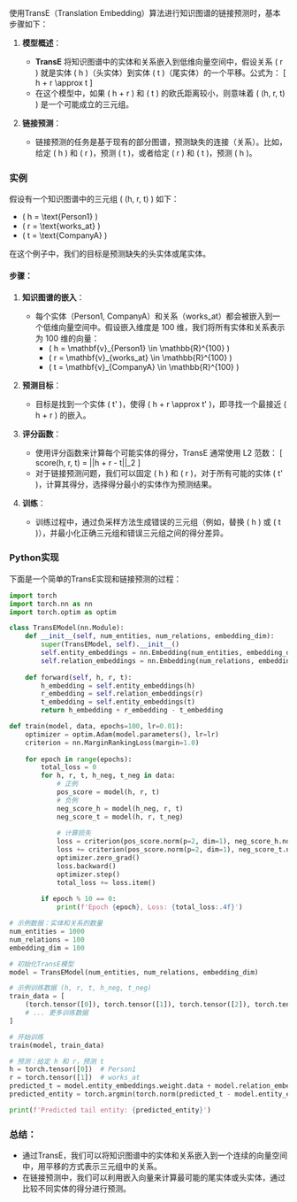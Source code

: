 使用TransE（Translation Embedding）算法进行知识图谱的链接预测时，基本步骤如下：

1. **模型概述**：
   - **TransE** 将知识图谱中的实体和关系嵌入到低维向量空间中，假设关系 \( r \) 就是实体 \( h \)（头实体）到实体 \( t \)（尾实体）的一个平移。公式为：
     \[
     h + r \approx t
     \]
   - 在这个模型中，如果 \( h + r \) 和 \( t \) 的欧氏距离较小，则意味着 \( (h, r, t) \) 是一个可能成立的三元组。

2. **链接预测**：
   - 链接预测的任务是基于现有的部分图谱，预测缺失的连接（关系）。比如，给定 \( h \) 和 \( r \)，预测 \( t \)，或者给定 \( r \) 和 \( t \)，预测 \( h \)。

### 实例

假设有一个知识图谱中的三元组 \( (h, r, t) \) 如下：
- \( h = \text{Person1} \)
- \( r = \text{works\_at} \)
- \( t = \text{CompanyA} \)

在这个例子中，我们的目标是预测缺失的头实体或尾实体。

#### 步骤：

1. **知识图谱的嵌入**：
   - 每个实体（Person1, CompanyA）和关系（works\_at）都会被嵌入到一个低维向量空间中。假设嵌入维度是 100 维，我们将所有实体和关系表示为 100 维的向量：
     - \( h = \mathbf{v}_{Person1} \in \mathbb{R}^{100} \)
     - \( r = \mathbf{v}_{works\_at} \in \mathbb{R}^{100} \)
     - \( t = \mathbf{v}_{CompanyA} \in \mathbb{R}^{100} \)

2. **预测目标**：
   - 目标是找到一个实体 \( t' \)，使得 \( h + r \approx t' \)，即寻找一个最接近 \( h + r \) 的嵌入。

3. **评分函数**：
   - 使用评分函数来计算每个可能实体的得分，TransE 通常使用 L2 范数：
     \[
     score(h, r, t) = ||h + r - t||_2
     \]
   - 对于链接预测问题，我们可以固定 \( h \) 和 \( r \)，对于所有可能的实体 \( t' \)，计算其得分，选择得分最小的实体作为预测结果。

4. **训练**：
   - 训练过程中，通过负采样方法生成错误的三元组（例如，替换 \( h \) 或 \( t \)），并最小化正确三元组和错误三元组之间的得分差异。

### Python实现

下面是一个简单的TransE实现和链接预测的过程：

```python
import torch
import torch.nn as nn
import torch.optim as optim

class TransEModel(nn.Module):
    def __init__(self, num_entities, num_relations, embedding_dim):
        super(TransEModel, self).__init__()
        self.entity_embeddings = nn.Embedding(num_entities, embedding_dim)
        self.relation_embeddings = nn.Embedding(num_relations, embedding_dim)
    
    def forward(self, h, r, t):
        h_embedding = self.entity_embeddings(h)
        r_embedding = self.relation_embeddings(r)
        t_embedding = self.entity_embeddings(t)
        return h_embedding + r_embedding - t_embedding

def train(model, data, epochs=100, lr=0.01):
    optimizer = optim.Adam(model.parameters(), lr=lr)
    criterion = nn.MarginRankingLoss(margin=1.0)
    
    for epoch in range(epochs):
        total_loss = 0
        for h, r, t, h_neg, t_neg in data:
            # 正例
            pos_score = model(h, r, t)
            # 负例
            neg_score_h = model(h_neg, r, t)
            neg_score_t = model(h, r, t_neg)
            
            # 计算损失
            loss = criterion(pos_score.norm(p=2, dim=1), neg_score_h.norm(p=2, dim=1), torch.ones_like(pos_score))
            loss += criterion(pos_score.norm(p=2, dim=1), neg_score_t.norm(p=2, dim=1), torch.ones_like(pos_score))
            optimizer.zero_grad()
            loss.backward()
            optimizer.step()
            total_loss += loss.item()
        
        if epoch % 10 == 0:
            print(f'Epoch {epoch}, Loss: {total_loss:.4f}')

# 示例数据：实体和关系的数量
num_entities = 1000
num_relations = 100
embedding_dim = 100

# 初始化TransE模型
model = TransEModel(num_entities, num_relations, embedding_dim)

# 示例训练数据 (h, r, t, h_neg, t_neg)
train_data = [
    (torch.tensor([0]), torch.tensor([1]), torch.tensor([2]), torch.tensor([3]), torch.tensor([4])),
    # ... 更多训练数据
]

# 开始训练
train(model, train_data)

# 预测：给定 h 和 r，预测 t
h = torch.tensor([0])  # Person1
r = torch.tensor([1])  # works_at
predicted_t = model.entity_embeddings.weight.data + model.relation_embeddings(r).data
predicted_entity = torch.argmin(torch.norm(predicted_t - model.entity_embeddings.weight, p=2, dim=1))

print(f'Predicted tail entity: {predicted_entity}')
```

### 总结：
- 通过TransE，我们可以将知识图谱中的实体和关系嵌入到一个连续的向量空间中，用平移的方式表示三元组中的关系。
- 在链接预测中，我们可以利用嵌入向量来计算最可能的尾实体或头实体，通过比较不同实体的得分进行预测。


